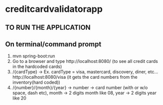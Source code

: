 # creditcardvalidatorapp

## TO RUN THE APPLICATION

## On terminal/command prompt

1. mvn spring-boot:run
2. Go to a browser and type http://localhost:8080/ (to see all credit cards in the hardcoded cards)
3. /{cardType} -> Ex. cardType = visa, mastercard, discovery, diner, etc... http://localhost:8080/visa (it gets the card numbers from the inventory(hard coded)) 
4. /{number}/{month}/{year} -> number -> card number (with or w/o space, dash etc), month  -> 2 digits month like 08, year -> 2 digits year like 20
